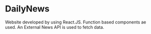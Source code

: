 # DailyNews
Website developed by using React.JS. Function based components ae used. An External News API is used to fetch data.
